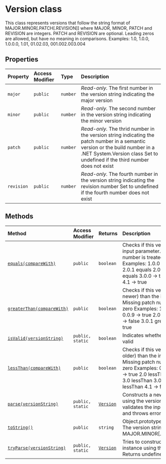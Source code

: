 # Version class







This class represents versions that follow the string format of MAJOR.MINOR[.PATCH[.REVISION]] where MAJOR, MINOR, PATCH and REVISION are integers. PATCH and REVISION are optional. Leading zeros are allowed, but have no meaning in comparisons. Examples: 1.0, 1.0.0, 1.0.0.0, 1.01, 01.02.03, 001.002.003.004



## Properties

| Property	   | Access Modifier | Type	| Description|
|:-------------|:----|:-------|:-----------|
|`major`     | `public` | `number` | _Read-only._ The first number in the version string indicating the major version |
|`minor`     | `public` | `number` | _Read-only._ The second number in the version string indicating the minor version |
|`patch`     | `public` | `number` | _Read-only._ The thrid number in the version string indicating the patch number in a semantic version or the build number in a .NET System.Version class Set to undefined if the third number does not exist |
|`revision`     | `public` | `number` | _Read-only._ The fourth number in the version string indicating the revision number Set to undefined if the fourth number does not exist |




## Methods

| Method	   | Access Modifier | Returns	| Description|
|:-------------|:----|:-------|:-----------|
|[`equals(compareWith)`](equals-version.md)     | `public` | `boolean` | Checks if this version is equal to the input parameter. Missing patch number is treated as zero. Examples: 1.0.0 equals 1.0.0 -> true 2.0.1 equals 2.0.0 -> false 3.0 equals 3.0.0 -> true 04.01 equals 4.1 -> true |
|[`greaterThan(compareWith)`](greaterthan-version.md)     | `public` | `boolean` | Checks if this version is greater (i.e. newer) than the input parameter. Missing patch number is treated as zero Examples: 1.0.0 greaterThan 0.0.9 -> true 2.0 greaterThan 2.0.0 -> false 3.0.1 greaterThan 3.0 -> true |
|[`isValid(versionString)`](isvalid-version.md)     | `public, static` | `boolean` | Indicates whether a version string is valid |
|[`lessThan(compareWith)`](lessthan-version.md)     | `public` | `boolean` | Checks if this version is less (i.e. older) than the input parameter. Missing patch number is treated as zero Examples: 0.9.9 lessThan 1.0.0 -> true 2.0 lessThan 2.0.0 -> false 3.0 lessThan 3.0.1 -> true 04.01 lessThan 4.1 -> false |
|[`parse(versionString)`](parse-version.md)     | `public, static` | [`Version`](../sp-core-library/class/version.md) | Constructs a new Version instance using the version string. tryParse validates the input version string and throws error if it is invalid |
|[`toString()`](tostring-version.md)     | `public` | `string` | Object.prototype.toString override The version string in MAJOR.MINOR[.PATCH[.REVISION]] |
|[`tryParse(versionString)`](tryparse-version.md)     | `public, static` | [`Version`](../sp-core-library/class/version.md) | Tries to construct a new Version instance using the version string. Returns undefined if not successful. |





